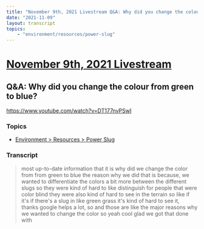 ```yaml
---
title: "November 9th, 2021 Livestream Q&A: Why did you change the colour from green to blue?"
date: "2021-11-09"
layout: transcript
topics:
    - "environment/resources/power-slug"
---
```

# [November 9th, 2021 Livestream](../2021-11-09.md)
## Q&A: Why did you change the colour from green to blue?
https://www.youtube.com/watch?v=DT177nvPSwI

### Topics
* [Environment > Resources > Power Slug](../topics/environment/resources/power-slug.md)

### Transcript

> most up-to-date information that it is why did we change the color from from green to blue the reason why we did that is because, we wanted to differentiate the colors a bit more between the different slugs so they were kind of hard to like distinguish for people that were color blind they were also kind of hard to see in the terrain so like if it's if there's a slug in like green grass it's kind of hard to see it, thanks google helps a lot, so and those are like the major reasons why we wanted to change the color so yeah cool glad we got that done with
